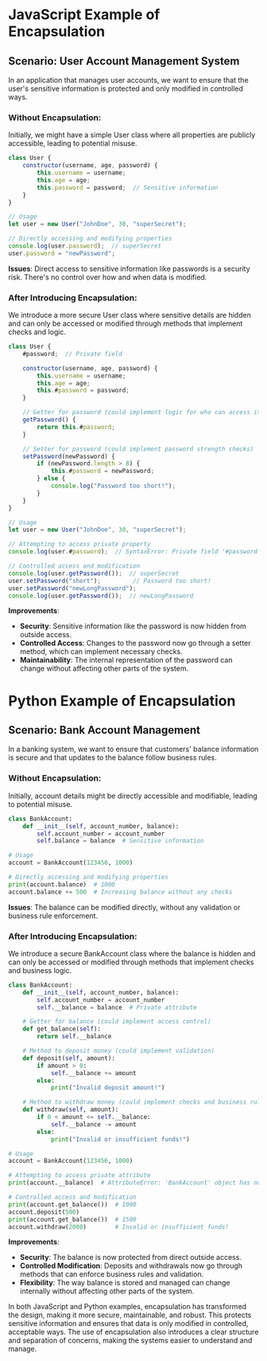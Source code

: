 # JavaScript Example of Encapsulation

## Scenario: User Account Management System

In an application that manages user accounts, we want to ensure that the user's sensitive information is protected and only modified in controlled ways.

### Without Encapsulation:

Initially, we might have a simple User class where all properties are publicly accessible, leading to potential misuse.

```javascript
class User {
    constructor(username, age, password) {
        this.username = username;
        this.age = age;
        this.password = password;  // Sensitive information
    }
}

// Usage
let user = new User("JohnDoe", 30, "superSecret");

// Directly accessing and modifying properties
console.log(user.password);  // superSecret
user.password = "newPassword";
```

**Issues**: Direct access to sensitive information like passwords is a security risk. There's no control over how and when data is modified.

### After Introducing Encapsulation:

We introduce a more secure User class where sensitive details are hidden and can only be accessed or modified through methods that implement checks and logic.

```javascript
class User {
    #password;  // Private field

    constructor(username, age, password) {
        this.username = username;
        this.age = age;
        this.#password = password;
    }

    // Getter for password (could implement logic for who can access it)
    getPassword() {
        return this.#password;
    }

    // Setter for password (could implement password strength checks)
    setPassword(newPassword) {
        if (newPassword.length > 8) {
            this.#password = newPassword;
        } else {
            console.log("Password too short!");
        }
    }
}

// Usage
let user = new User("JohnDoe", 30, "superSecret");

// Attempting to access private property
console.log(user.#password);  // SyntaxError: Private field '#password' must be declared in an enclosing class

// Controlled access and modification
console.log(user.getPassword());  // superSecret
user.setPassword("short");         // Password too short!
user.setPassword("newLongPassword");
console.log(user.getPassword());  // newLongPassword
```

**Improvements**: 
- **Security**: Sensitive information like the password is now hidden from outside access.
- **Controlled Access**: Changes to the password now go through a setter method, which can implement necessary checks.
- **Maintainability**: The internal representation of the password can change without affecting other parts of the system.

# Python Example of Encapsulation

## Scenario: Bank Account Management

In a banking system, we want to ensure that customers' balance information is secure and that updates to the balance follow business rules.

### Without Encapsulation:

Initially, account details might be directly accessible and modifiable, leading to potential misuse.

```python
class BankAccount:
    def __init__(self, account_number, balance):
        self.account_number = account_number
        self.balance = balance  # Sensitive information

# Usage
account = BankAccount(123456, 1000)

# Directly accessing and modifying properties
print(account.balance)  # 1000
account.balance += 500  # Increasing balance without any checks
```

**Issues**: The balance can be modified directly, without any validation or business rule enforcement.

### After Introducing Encapsulation:

We introduce a secure BankAccount class where the balance is hidden and can only be accessed or modified through methods that implement checks and business logic.

```python
class BankAccount:
    def __init__(self, account_number, balance):
        self.account_number = account_number
        self.__balance = balance  # Private attribute

    # Getter for balance (could implement access control)
    def get_balance(self):
        return self.__balance

    # Method to deposit money (could implement validation)
    def deposit(self, amount):
        if amount > 0:
            self.__balance += amount
        else:
            print("Invalid deposit amount!")

    # Method to withdraw money (could implement checks and business rules)
    def withdraw(self, amount):
        if 0 < amount <= self.__balance:
            self.__balance -= amount
        else:
            print("Invalid or insufficient funds!")

# Usage
account = BankAccount(123456, 1000)

# Attempting to access private attribute
print(account.__balance)  # AttributeError: 'BankAccount' object has no attribute '__balance'

# Controlled access and modification
print(account.get_balance())  # 1000
account.deposit(500)
print(account.get_balance())  # 1500
account.withdraw(2000)        # Invalid or insufficient funds!
```

**Improvements**: 
- **Security**: The balance is now protected from direct outside access.
- **Controlled Modification**: Deposits and withdrawals now go through methods that can enforce business rules and validation.
- **Flexibility**: The way balance is stored and managed can change internally without affecting other parts of the system.

In both JavaScript and Python examples, encapsulation has transformed the design, making it more secure, maintainable, and robust. This protects sensitive information and ensures that data is only modified in controlled, acceptable ways. The use of encapsulation also introduces a clear structure and separation of concerns, making the systems easier to understand and manage.